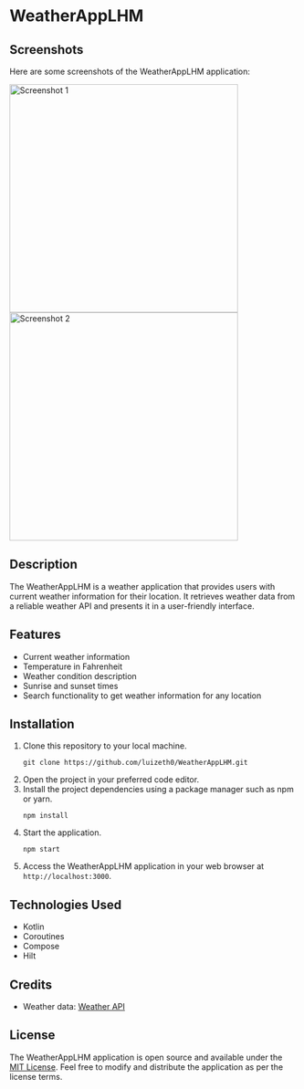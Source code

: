 
  <h1>WeatherAppLHM</h1>

  <h2>Screenshots</h2>
  <p>Here are some screenshots of the WeatherAppLHM application:</p>
  <img src="https://github.com/luizeth0/WeatherAppLHM/assets/123969601/a3cf9606-8d3a-4bd6-a0f0-0e7c6037ee98" alt="Screenshot 1" width="400px" heigh="800">
  <img src="https://github.com/luizeth0/WeatherAppLHM/assets/123969601/735726e8-2e30-4086-849e-6d17ce1a721c" alt="Screenshot 2" width="400px" heigh="800">

  <h2>Description</h2>
  <p>The WeatherAppLHM is a weather application that provides users with current weather information for their location. It retrieves weather data from a reliable weather API and presents it in a user-friendly interface.</p>

  <h2>Features</h2>
  <ul>
    <li>Current weather information</li>
    <li>Temperature in Fahrenheit</li>
    <li>Weather condition description</li>
    <li>Sunrise and sunset times</li>
    <li>Search functionality to get weather information for any location</li>
  </ul>

  <h2>Installation</h2>
  <ol>
    <li>Clone this repository to your local machine.
      <pre><code>git clone https://github.com/luizeth0/WeatherAppLHM.git</code></pre>
    </li>
    <li>Open the project in your preferred code editor.</li>
    <li>Install the project dependencies using a package manager such as npm or yarn.
      <pre><code>npm install</code></pre>
    </li>
    <li>Start the application.
      <pre><code>npm start</code></pre>
    </li>
    <li>Access the WeatherAppLHM application in your web browser at <code>http://localhost:3000</code>.</li>
  </ol>

  <h2>Technologies Used</h2>
  <ul>
    <li>Kotlin</li>
    <li>Coroutines</li>
    <li>Compose</li>
    <li>Hilt</li>
  </ul>

  <h2>Credits</h2>
  <ul>
    <li>Weather data: <a href="https://www.weatherapi.com/">Weather API</a></li>
  </ul>

  <h2>License</h2>
  <p>The WeatherAppLHM application is open source and available under the <a href="https://github.com/luizeth0/WeatherAppLHM/blob/main/LICENSE">MIT License</a>. Feel free to modify and distribute the application as per the license terms.</p>

